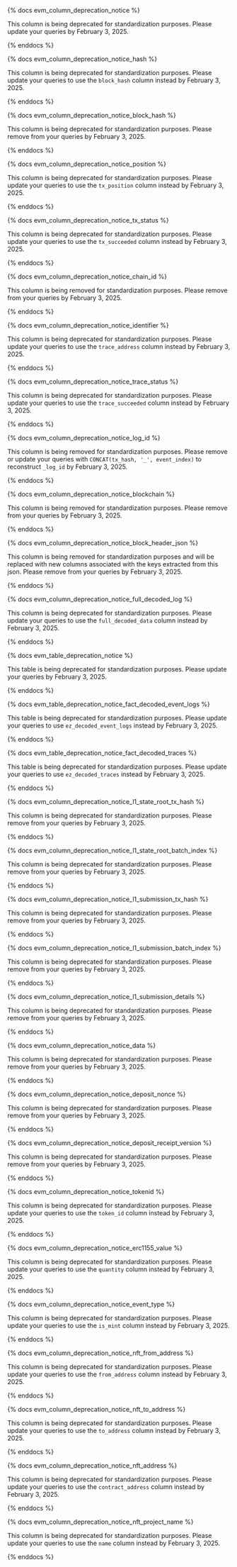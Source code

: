 {% docs evm_column_deprecation_notice %}

This column is being deprecated for standardization purposes. Please update your queries by February 3, 2025.

{% enddocs %}

{% docs evm_column_deprecation_notice_hash %}

This column is being deprecated for standardization purposes. Please update your queries to use the `block_hash` column instead by February 3, 2025.

{% enddocs %}

{% docs evm_column_deprecation_notice_block_hash %}

This column is being deprecated for standardization purposes. Please remove from your queries by February 3, 2025.

{% enddocs %}

{% docs evm_column_deprecation_notice_position %}

This column is being deprecated for standardization purposes. Please update your queries to use the `tx_position` column instead by February 3, 2025.

{% enddocs %}

{% docs evm_column_deprecation_notice_tx_status %}

This column is being deprecated for standardization purposes. Please update your queries to use the `tx_succeeded` column instead by February 3, 2025.

{% enddocs %}

{% docs evm_column_deprecation_notice_chain_id %}

This column is being removed for standardization purposes. Please remove from your queries by February 3, 2025.

{% enddocs %}

{% docs evm_column_deprecation_notice_identifier %}

This column is being deprecated for standardization purposes. Please update your queries to use the `trace_address` column instead by February 3, 2025.

{% enddocs %}

{% docs evm_column_deprecation_notice_trace_status %}

This column is being deprecated for standardization purposes. Please update your queries to use the `trace_succeeded` column instead by February 3, 2025.

{% enddocs %}

{% docs evm_column_deprecation_notice_log_id %}

This column is being removed for standardization purposes. Please remove or update your queries with `CONCAT(tx_hash, '_', event_index)` to reconstruct `_log_id` by February 3, 2025.

{% enddocs %}

{% docs evm_column_deprecation_notice_blockchain %}

This column is being removed for standardization purposes. Please remove from your queries by February 3, 2025.

{% enddocs %}

{% docs evm_column_deprecation_notice_block_header_json %}

This column is being removed for standardization purposes and will be replaced with new columns associated with the keys extracted from this json. Please remove from your queries by February 3, 2025.

{% enddocs %}

{% docs evm_column_deprecation_notice_full_decoded_log %}

This column is being deprecated for standardization purposes. Please update your queries to use the `full_decoded_data` column instead by February 3, 2025.

{% enddocs %}

{% docs evm_table_deprecation_notice %}

This table is being deprecated for standardization purposes. Please update your queries by February 3, 2025.

{% enddocs %}

{% docs evm_table_deprecation_notice_fact_decoded_event_logs %}

This table is being deprecated for standardization purposes. Please update your queries to use `ez_decoded_event_logs` instead by February 3, 2025.

{% enddocs %}

{% docs evm_table_deprecation_notice_fact_decoded_traces %}

This table is being deprecated for standardization purposes. Please update your queries to use `ez_decoded_traces` instead by February 3, 2025.

{% enddocs %}

{% docs evm_column_deprecation_notice_l1_state_root_tx_hash %}

This column is being deprecated for standardization purposes. Please remove from your queries by February 3, 2025.

{% enddocs %}

{% docs evm_column_deprecation_notice_l1_state_root_batch_index %}

This column is being deprecated for standardization purposes. Please remove from your queries by February 3, 2025.

{% enddocs %}

{% docs evm_column_deprecation_notice_l1_submission_tx_hash %}

This column is being deprecated for standardization purposes. Please remove from your queries by February 3, 2025.

{% enddocs %}

{% docs evm_column_deprecation_notice_l1_submission_batch_index %}

This column is being deprecated for standardization purposes. Please remove from your queries by February 3, 2025.

{% enddocs %}

{% docs evm_column_deprecation_notice_l1_submission_details %}

This column is being deprecated for standardization purposes. Please remove from your queries by February 3, 2025.

{% enddocs %}

{% docs evm_column_deprecation_notice_data %}

This column is being deprecated for standardization purposes. Please remove from your queries by February 3, 2025.

{% enddocs %}

{% docs evm_column_deprecation_notice_deposit_nonce %}

This column is being deprecated for standardization purposes. Please remove from your queries by February 3, 2025.

{% enddocs %}

{% docs evm_column_deprecation_notice_deposit_receipt_version %}

This column is being deprecated for standardization purposes. Please remove from your queries by February 3, 2025.

{% enddocs %}

{% docs evm_column_deprecation_notice_tokenid %}

This column is being deprecated for standardization purposes. Please update your queries to use the `token_id` column instead by February 3, 2025.

{% enddocs %}

{% docs evm_column_deprecation_notice_erc1155_value %}

This column is being deprecated for standardization purposes. Please update your queries to use the `quantity` column instead by February 3, 2025.

{% enddocs %}

{% docs evm_column_deprecation_notice_event_type %}

This column is being deprecated for standardization purposes. Please update your queries to use the `is_mint` column instead by February 3, 2025.

{% enddocs %}

{% docs evm_column_deprecation_notice_nft_from_address %}

This column is being deprecated for standardization purposes. Please update your queries to use the `from_address` column instead by February 3, 2025.

{% enddocs %}

{% docs evm_column_deprecation_notice_nft_to_address %}

This column is being deprecated for standardization purposes. Please update your queries to use the `to_address` column instead by February 3, 2025.

{% enddocs %}

{% docs evm_column_deprecation_notice_nft_address %}

This column is being deprecated for standardization purposes. Please update your queries to use the `contract_address` column instead by February 3, 2025.

{% enddocs %}

{% docs evm_column_deprecation_notice_nft_project_name %}

This column is being deprecated for standardization purposes. Please update your queries to use the `name` column instead by February 3, 2025.

{% enddocs %}
